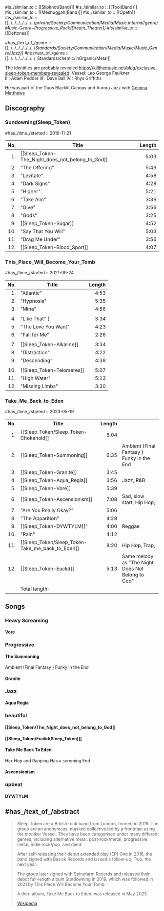 ﻿---
aliases:
- "Sleep Token"
---

#is_/similar_to :: [[Slipknot(Band)]] 
#is_/similar_to :: [[Tool(Band)]] 
#is_/similar_to :: [[Meshuggah(Band)]] 
#is_/similar_to :: [[Opeth]] 
#is_/similar_to :: [[../../../../../../../_private/Society/Communication/Media/Music.internal/genre/Music-Genre~Progressive_Rock/Dream_Theater]] 
#is_/similar_to :: [[Deftones]] 

#has_/text_of_/genre :: [[../../../../../../../_Standards/Society/Communication/Media/Music/Music_Genre/Jazz]] 
#has_/text_of_/genre :: [[../../../../../../../_Standards/chemic/inOrganic/Metal]] 


The identities are probably revealed https://killthemusic.net/blog/exclusive-sleep-token-members-revealed: 
Vessel: Leo George Faulkner  
II : Adam Pedder 
III : Dave Ball 
IV : Rhys Griffiths 



He was part of the Duos Blacklit Canopy and Aurora Jazz with [Gemma Matthews](https://www.facebook.com/gemmamatthewsmusic) 

## Discography 

### Sundowning(Sleep_Token)

#has_/time_/started :: 2019-11-21 

| No. | Title                                            | Length |
| --: | ------------------------------------------------ | -----: |
|  1. | [[Sleep_Token-The_Night_does_not_belong_to_God]] |   5:03 |
|  2. | "The Offering"                                   |   5:49 |
|  3. | "Levitate"                                       |   4:58 |
|  4. | "Dark Signs"                                     |   4:28 |
|  5. | "Higher"                                         |   5:21 |
|  6. | "Take Aim"                                       |   3:39 |
|  7. | "Give"                                           |   3:56 |
|  8. | "Gods"                                           |   3:25 |
|  9. | [[Sleep_Token-Sugar]]                            |   4:52 |
| 10. | "Say That You Will"                              |   5:03 |
| 11. | "Drag Me Under"                                  |   3:56 |
| 12. | [[Sleep_Token-Blood_Sport]]                      |   4:07 |

### This_Place_Will_Become_Your_Tomb 

#has_/time_/started :: 2021-09-24  

| No. | Title                      | Length |
| --: | -------------------------- | -----: |
|  1. | "Atlantic"                 |   4:53 |
|  2. | "Hypnosis"                 |   5:35 |
|  3. | "Mine"                     |   4:56 |
|     |                            |        |
|  4. | "Like That" (              |   3:34 |
|  5. | "The Love You Want"        |   4:23 |
|  6. | "Fall for Me"              |   2:26 |
|     |                            |        |
|  7. | [[Sleep_Token-Alkaline]]   |   3:34 |
|  8. | "Distraction"              |   4:22 |
|  9. | "Descending"               |   4:38 |
|     |                            |        |
| 10. | [[Sleep_Token-Telomeres]]  |   5:07 |
| 11. | "High Water"               |   5:13 |
| 12. | "Missing Limbs"            |   3:30 |


### Take_Me_Back_to_Eden 

#has_/time_/started :: 2023-05-19 

| No. | Title                                | Length |                                                   |
| --: | ------------------------------------ | -----: | :------------------------------------------------ |
|  1. | [[Sleep_Token/Sleep_Token-Chokehold]]            |   5:04 |                                                   |
|  2. | [[Sleep_Token-Summoning]]            |   6:35 | Ambient (Final Fantasy )<br>Funky in the End      |
|  3. | [[Sleep_Token-Granite]]              |   3:45 |                                                   |
|  4. | [[Sleep_Token-Aqua_Regia]]           |   3:56 | Jazz, R&B                                         |
|  5. | [[Sleep_Token-Vore]]                 |   5:39 |                                                   |
|  6. | [[Sleep_Token-Ascensionism]]         |   7:08 | Sad, slow start, Hip Hop,                         |
|  7. | "Are You Really Okay?"               |   5:06 |                                                   |
|  8. | "The Apparition"                     |   4:28 |                                                   |
|  9. | [[Sleep_Token-DYWTYLM]]"             |   4:00 | Reggae                                            |
| 10. | "Rain"                               |   4:12 |                                                   |
| 11. | [[Sleep_Token/Sleep_Token-Take_me_back_to_Eden]] |   8:20 | Hip Hop, Trap,                                    |
| 12. | [[Sleep_Token-Euclid]]               |   5:13 | Same melody as "The Night Does Not Belong to God" |
|     | Total length:                        |        |                                                   |

## Songs 

### Heavy Screaming 

#### Vore 



### Progressive 

#### The Summoning 


Ambient (Final Fantasy )
Funky in the End 


#### Granite 


### Jazz 

#### Aqua Regia 



### beautiful 

#### [[Sleep_Token/The_Night_does_not_belong_to_God]] 

#### [[Sleep_Token/Euclid(Sleep_Token)]] 
#### Take Me Back To Eden 

Hip-Hop and Rapping 
Has a screming End
#### Ascensionism 

### upbeat 


#### DYWTYLM 




## #has_/text_of_/abstract 

> Sleep Token are a British rock band from London, formed in 2016. 
> The group are an anonymous, masked collective led by a frontman using the moniker Vessel. 
> They have been categorised under many different genres, including alternative metal, 
> post-rock/metal, progressive metal, indie rock/pop, and djent. 
> 
> After self-releasing their debut extended play (EP) One in 2016, 
> the band signed with Basick Records and issued a follow-up, Two, the next year. 
> 
> The group later signed with Spinefarm Records and released their debut full-length album Sundowning in 2019, 
> which was followed in 2021 by This Place Will Become Your Tomb. 
> 
> A third album, Take Me Back to Eden, was released in May 2023.
>
> [Wikipedia](https://en.wikipedia.org/wiki/Sleep%20Token)




